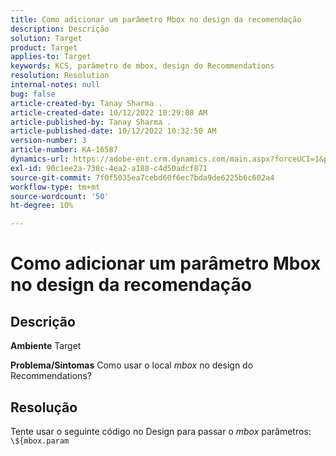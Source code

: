 ```yaml
---
title: Como adicionar um parâmetro Mbox no design da recomendação
description: Descrição
solution: Target
product: Target
applies-to: Target
keywords: KCS, parâmetro de mbox, design do Recommendations
resolution: Resolution
internal-notes: null
bug: false
article-created-by: Tanay Sharma .
article-created-date: 10/12/2022 10:29:08 AM
article-published-by: Tanay Sharma .
article-published-date: 10/12/2022 10:32:50 AM
version-number: 3
article-number: KA-16587
dynamics-url: https://adobe-ent.crm.dynamics.com/main.aspx?forceUCI=1&pagetype=entityrecord&etn=knowledgearticle&id=22da67b1-184a-ed11-bba2-0022480868ff
exl-id: 90c1ee2a-738c-4ea2-a188-c4d50adcf871
source-git-commit: 7f0f5035ea7cebd60f6ec7bda9de6225b6c602a4
workflow-type: tm+mt
source-wordcount: '50'
ht-degree: 10%

---
```


# Como adicionar um parâmetro Mbox no design da recomendação

## Descrição

<b>Ambiente</b>
Target


<b>Problema/Sintomas</b>
Como usar o local *mbox* no design do Recommendations?


## Resolução


Tente usar o seguinte código no Design para passar o *mbox* parâmetros:  `\${mbox.param`
